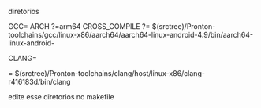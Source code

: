 diretorios

GCC=
ARCH		?=arm64
CROSS_COMPILE   ?= $(srctree)/Pronton-toolchains/gcc/linux-x86/aarch64/aarch64-linux-android-4.9/bin/aarch64-linux-android-

CLANG=

= $(srctree)/Pronton-toolchains/clang/host/linux-x86/clang-r416183d/bin/clang

edite esse diretorios no makefile
